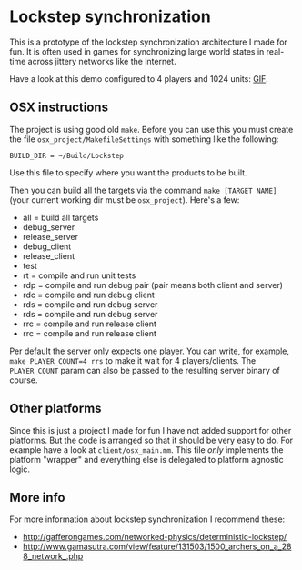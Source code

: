 Lockstep synchronization
========================

This is a prototype of the lockstep synchronization architecture I made for fun. It is often used in games for synchronizing large world states in real-time across jittery networks like the internet.

Have a look at this demo configured to 4 players and 1024 units: [GIF](http://imgur.com/jvvcqVE).

OSX instructions
----------------

The project is using good old `make`. Before you can use this you must create the file `osx_project/MakefileSettings` with something like the following:

```
BUILD_DIR = ~/Build/Lockstep
```

Use this file to specify where you want the products to be built.

Then you can build all the targets via the command `make [TARGET NAME]` (your current working dir must be `osx_project`). Here's a few:

* all = build all targets
* debug_server
* release_server
* debug_client
* release_client
* test
* rt = compile and run unit tests
* rdp = compile and run debug pair (pair means both client and server)
* rdc = compile and run debug client
* rds = compile and run debug server
* rds = compile and run debug server
* rrc = compile and run release client
* rrc = compile and run release client

Per default the server only expects one player. You can write, for example, `make PLAYER_COUNT=4 rrs` to make it wait for 4 players/clients. The `PLAYER_COUNT` param can also be passed to the resulting server binary of course.

Other platforms
---------------

Since this is just a project I made for fun I have not added support for other platforms. But the code is arranged so that it should be very easy to do. For example have a look at `client/osx_main.mm`. This file *only* implements the platform "wrapper" and everything else is delegated to platform agnostic logic.

More info
---------

For more information about lockstep synchronization I recommend these:

* http://gafferongames.com/networked-physics/deterministic-lockstep/
* http://www.gamasutra.com/view/feature/131503/1500_archers_on_a_288_network_.php
